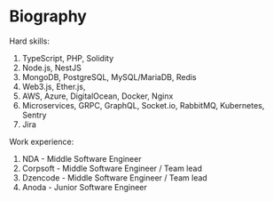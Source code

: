 # Biography

Hard skills:
1. TypeScript, PHP, Solidity
2. Node.js, NestJS
3. MongoDB, PostgreSQL, MySQL/MariaDB, Redis
4. Web3.js, Ether.js,
5. AWS, Azure, DigitalOcean, Docker, Nginx
6. Microservices, GRPC, GraphQL, Socket.io, RabbitMQ, Kubernetes, Sentry
8. Jira

Work experience:
1. NDA - Middle Software Engineer
2. Corpsoft - Middle Software Engineer / Team lead
3. Dzencode - Middle Software Engineer / Team lead
4. Anoda - Junior Software Engineer
